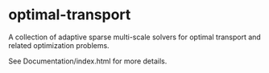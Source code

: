 # optimal-transport
A collection of adaptive sparse multi-scale solvers for optimal transport and related optimization problems.

See Documentation/index.html for more details.
